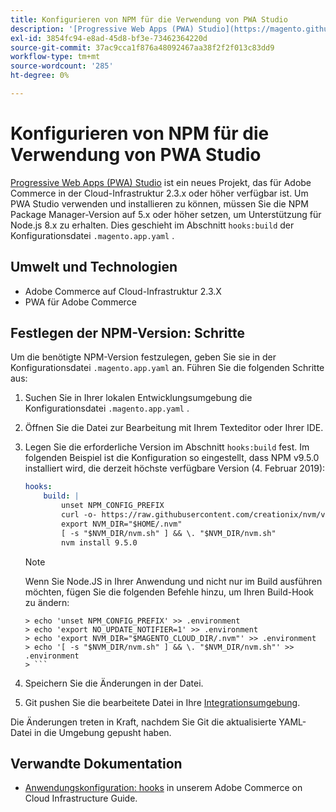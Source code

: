 ```yaml
---
title: Konfigurieren von NPM für die Verwendung von PWA Studio
description: '[Progressive Web Apps (PWA) Studio](https://magento.github.io/pwa-studio/) ist ein neues Projekt, das für Adobe Commerce in der Cloud-Infrastruktur 2.3.x oder höher verfügbar ist. Um PWA Studio verwenden und installieren zu können, müssen Sie die NPM Package Manager-Version auf 5.x oder höher setzen, um Unterstützung für Node.js 8.x zu erhalten. Dies geschieht im Abschnitt "hooks:build"der Konfigurationsdatei ".magento.app.yaml".'
exl-id: 3854fc94-e8ad-45d8-bf3e-73462364220d
source-git-commit: 37ac9cca1f876a48092467aa38f2f2f013c83dd9
workflow-type: tm+mt
source-wordcount: '285'
ht-degree: 0%

---
```


# Konfigurieren von NPM für die Verwendung von PWA Studio

[Progressive Web Apps (PWA) Studio](https://magento.github.io/pwa-studio/) ist ein neues Projekt, das für Adobe Commerce in der Cloud-Infrastruktur 2.3.x oder höher verfügbar ist. Um PWA Studio verwenden und installieren zu können, müssen Sie die NPM Package Manager-Version auf 5.x oder höher setzen, um Unterstützung für Node.js 8.x zu erhalten. Dies geschieht im Abschnitt `hooks:build` der Konfigurationsdatei `.magento.app.yaml` .

## Umwelt und Technologien

* Adobe Commerce auf Cloud-Infrastruktur 2.3.X
* PWA für Adobe Commerce

## Festlegen der NPM-Version: Schritte

Um die benötigte NPM-Version festzulegen, geben Sie sie in der Konfigurationsdatei `.magento.app.yaml` an. Führen Sie die folgenden Schritte aus:

1. Suchen Sie in Ihrer lokalen Entwicklungsumgebung die Konfigurationsdatei `.magento.app.yaml` .
1. Öffnen Sie die Datei zur Bearbeitung mit Ihrem Texteditor oder Ihrer IDE.
1. Legen Sie die erforderliche Version im Abschnitt `hooks:build` fest. Im folgenden Beispiel ist die Konfiguration so eingestellt, dass NPM v9.5.0 installiert wird, die derzeit höchste verfügbare Version (4. Februar 2019):

   ```yaml
   hooks:
       build: |
           unset NPM_CONFIG_PREFIX
           curl -o- https://raw.githubusercontent.com/creationix/nvm/v0.33.8/install.sh | bash
           export NVM_DIR="$HOME/.nvm"
           [ -s "$NVM_DIR/nvm.sh" ] && \. "$NVM_DIR/nvm.sh"
           nvm install 9.5.0
   ```

   >[!NOTE]
   >
   >Wenn Sie Node.JS in Ihrer Anwendung und nicht nur im Build ausführen möchten, fügen Sie die folgenden Befehle hinzu, um Ihren Build-Hook zu ändern:
   > 
   ```
   > echo 'unset NPM_CONFIG_PREFIX' >> .environment
   > echo 'export NO_UPDATE_NOTIFIER=1' >> .environment
   > echo 'export NVM_DIR="$MAGENTO_CLOUD_DIR/.nvm"' >> .environment
   > echo '[ -s "$NVM_DIR/nvm.sh" ] && \. "$NVM_DIR/nvm.sh"' >> .environment
   > ```

1. Speichern Sie die Änderungen in der Datei.
1. Git pushen Sie die bearbeitete Datei in Ihre [Integrationsumgebung](/help/announcements/adobe-commerce-announcements/integration-environment-enhancement-request-pro-and-starter.md).

Die Änderungen treten in Kraft, nachdem Sie Git die aktualisierte YAML-Datei in die Umgebung gepusht haben.

## Verwandte Dokumentation

* [Anwendungskonfiguration: hooks](https://experienceleague.adobe.com/docs/commerce-cloud-service/user-guide/configure/app/properties/hooks-property.html) in unserem Adobe Commerce on Cloud Infrastructure Guide.
